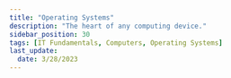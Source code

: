 ```yaml
---
title: "Operating Systems"
description: "The heart of any computing device."
sidebar_position: 30
tags: [IT Fundamentals, Computers, Operating Systems]
last_update:
  date: 3/28/2023
---
```


